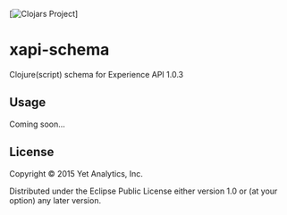 [![Clojars Project](http://clojars.org/com.yetanalytics/xapi-schema/latest-version.svg)]

# xapi-schema

Clojure(script) schema for Experience API 1.0.3

## Usage

Coming soon...

## License

Copyright © 2015 Yet Analytics, Inc.

Distributed under the Eclipse Public License either version 1.0 or (at
your option) any later version.
